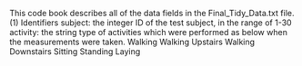 This code book describes all of the data fields in the Final_Tidy_Data.txt file.
(1) Identifiers
subject: the integer ID of the test subject, in the range of 1-30
activity: the string type of activities which were performed as below when the measurements were taken.
Walking
Walking Upstairs
Walking Downstairs
Sitting
Standing
Laying
